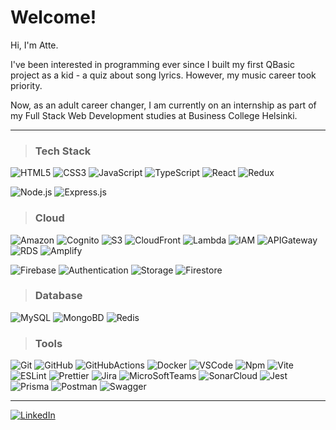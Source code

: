 # Welcome!

Hi, I'm Atte.

I've been interested in programming ever since I built my first QBasic project as a kid - a quiz about song lyrics. However, my music career took priority.

Now, as an adult career changer, I am currently on an internship as part of my Full Stack Web Development studies at Business College Helsinki.

---

> ### Tech Stack

![HTML5](https://img.shields.io/badge/-HTML5-%23164949?style=flat-round&logo=html5)
![CSS3](https://img.shields.io/badge/-CSS3-%23164949?style=flat-round&logo=css3)
![JavaScript](https://img.shields.io/badge/-JavaScript-%23164949?style=flat-round&logo=javascript)
![TypeScript](https://img.shields.io/badge/-TypeScript-%23164949?style=flat-round&logo=typescript)
![React](https://img.shields.io/badge/-React-%23164949?style=flat-round&logo=react)
![Redux](https://img.shields.io/badge/-Redux-%23164949?style=flat-round&logo=redux)

![Node.js](https://img.shields.io/badge/-Node.js-%23164949?style=flat-round&logo=node.js)
![Express.js](https://img.shields.io/badge/-Express.js-%23164949?style=flat-round&logo=express)

> ### Cloud
![Amazon](https://img.shields.io/badge/-Amazon-%23164949?style=flat-round&logo=amazon)
![Cognito](https://img.shields.io/badge/-Cognito-%23164949?style=flat-round)
![S3](https://img.shields.io/badge/-S3-%23164949?style=flat-round)
![CloudFront](https://img.shields.io/badge/-CloudFront-%23164949?style=flat-round)
![Lambda](https://img.shields.io/badge/-Lambda-%23164949?style=flat-round)
![IAM](https://img.shields.io/badge/-IAM-%23164949?style=flat-round)
![APIGateway](https://img.shields.io/badge/-APIGateway-%23164949?style=flat-round)
![RDS](https://img.shields.io/badge/-RDS-%23164949?style=flat-round)
![Amplify](https://img.shields.io/badge/-Amplify-%23164949?style=flat-round)

![Firebase](https://img.shields.io/badge/-Firebase-%23164949?style=flat-round&logo=firebase)
![Authentication](https://img.shields.io/badge/-Authentication-%23164949?style=flat-round)
![Storage](https://img.shields.io/badge/-Storage-%23164949?style=flat-round)
![Firestore](https://img.shields.io/badge/-Firestore-%23164949?style=flat-round)

> ### Database

![MySQL](https://img.shields.io/badge/-MySQL-%23164949?style=flat-round&logo=mysql)
![MongoBD](https://img.shields.io/badge/-MongoDB-%23164949?style=flat-round&logo=mongodb)
![Redis](https://img.shields.io/badge/-Redis-%23164949?style=flat-round&logo=redis)

> ### Tools

![Git](https://img.shields.io/badge/-Git-%23164949?style=flat-round&logo=git)
![GitHub](https://img.shields.io/badge/-GitHub-%23164949?style=flat-round&logo=github)
![GitHubActions](https://img.shields.io/badge/-GitHubActions-%23164949?style=flat-round&logo=githubactions)
![Docker](https://img.shields.io/badge/-Docker-%23164949?style=flat-round&logo=docker)
![VSCode](https://img.shields.io/badge/-VSCode-%23164949?style=flat-round&logo=visualstudiocode)
![Npm](https://img.shields.io/badge/-Npm.js-%23164949?style=flat-round&logo=npm)
![Vite](https://img.shields.io/badge/-Vite-%23164949?style=flat-round&logo=vite)
![ESLint](https://img.shields.io/badge/-ESLint-%23164949?style=flat-round&logo=eslint)
![Prettier](https://img.shields.io/badge/-Prettier-%23164949?style=flat-round&logo=prettier)
![Jira](https://img.shields.io/badge/-Jira-%23164949?style=flat-round&logo=jira)
![MicroSoftTeams](https://img.shields.io/badge/-MicroSoftTeams-%23164949?style=flat-round&logo=microsoftteams)
![SonarCloud](https://img.shields.io/badge/-SonarCloud-%23164949?style=flat-round&logo=sonarcloud)
![Jest](https://img.shields.io/badge/-Jest-%23164949?style=flat-round&logo=jest)
![Prisma](https://img.shields.io/badge/-Prisma-%23164949?style=flat-round&logo=prisma)
![Postman](https://img.shields.io/badge/-Postman-%23164949?style=flat-round&logo=postman)
![Swagger](https://img.shields.io/badge/-Swagger-%23164949?style=flat-round&logo=swagger)

---

[![LinkedIn](https://img.shields.io/badge/LinkedIn-0077B5?style=for-the-badge&logo=linkedin&logoColor=white)](https://www.linkedin.com/in/aj-kivimaki/)
